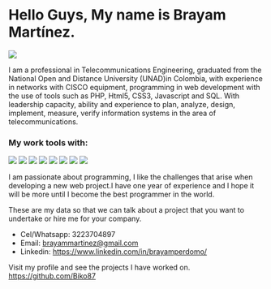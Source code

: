 # Hello Guys, My name is Brayam Martínez.

![](https://cdn-icons-png.flaticon.com/512/1488/1488581.png)

I am a professional in Telecommunications Engineering, graduated from the National Open and Distance University (UNAD)in Colombia, with experience in networks with CISCO equipment, programming in web development with the use of tools such as PHP, Html5, CSS3, Javascript and SQL. With leadership capacity, ability and experience to plan, analyze, design, implement, measure, verify information systems in the area of ​​telecommunications.

### My work tools with:

![](https://cdn.iconscout.com/icon/free/png-256/php-27-226042.png) ![](https://images.vexels.com/media/users/3/166477/isolated/lists/9bb722f0e85ddbc1ce0f064534fd2311-icono-del-lenguaje-de-programacion-python.png) ![](https://cdn.iconscout.com/icon/free/png-256/javascript-2752148-2284965.png) ![](https://findicons.com/files/icons/2420/coded/256/sql.png) ![](https://cdn.iconscout.com/icon/free/png-256/mysql-3521596-2945040.png) ![](https://cdn.iconscout.com/icon/free/png-256/bootstrap-7-1175254.png) ![](https://aux.iconspalace.com/uploads/189258294686187446.png) ![](https://cdn.iconscout.com/icon/free/png-256/css3-2038878-1720091.png)

I am passionate about programming, I like the challenges that arise when developing a new web project.I have one year of experience and I hope it will be more until I become the best programmer in the world.

These are my data so that we can talk about a project that you want to undertake or hire me for your company.

 - Cel/Whatsapp: 3223704897 
 - Email: brayammartinez@gmail.com
 - Linkedin: https://www.linkedin.com/in/brayamperdomo/
 
 Visit my profile and see the projects I have worked on. https://github.com/Biko87


 


